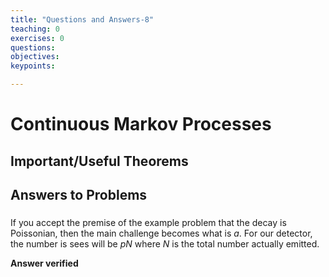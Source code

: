 ```yaml
---
title: "Questions and Answers-8"
teaching: 0
exercises: 0
questions:
objectives:
keypoints:

---
```


# Continuous Markov Processes

## Important/Useful Theorems

### 

## Answers to Problems

### 

If you accept the premise of the example problem that the decay is
Poissonian, then the main challenge becomes what is $a$. For our
detector, the number is sees will be $pN$ where $N$ is the total number
actually emitted. $$$$

**Answer verified**
